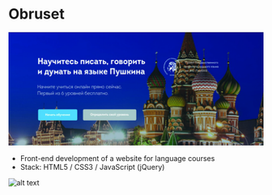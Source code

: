 # Obruset
![alt text](https://github.com/schiz/managed-projects/raw/master/pics/obruset.jpg "Obruset")
* Front-end development of a website for language courses
* Stack: HTML5 / CSS3 / JavaScript (jQuery)

![alt text](https://github.com/schiz/obruset/ishodnik.jpg "Obruset markup")
